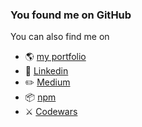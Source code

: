 ### You found me on GitHub

You can also find me on 

- 🌎 [my portfolio](https://www.clairefroelichdev.com/)
- 🤝 [Linkedin](https://www.linkedin.com/in/claire-froelich/)
- ✏️ [Medium](https://medium.com/@clairefroelich)
- 📦 [npm](https://www.npmjs.com/settings/clairefro/packages)
- ⚔️ [Codewars](https://www.codewars.com/users/clairefro)


